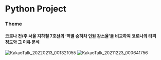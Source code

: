 # Python Project
### Theme
#### 코로나 전/후 서울 지하철 7호선의 ‘역별 승하차 인원 감소율’을 비교하여 코로나의 타격 정도와 그 이유 분석
![KakaoTalk_20220213_001321055](https://user-images.githubusercontent.com/81212131/153716910-393d99fe-caae-4033-bf3d-2402091c933a.jpg)
![KakaoTalk_20211223_000641756](https://user-images.githubusercontent.com/81212131/153716858-8d2d1c0b-e484-4826-b5f5-9d173ee5c3c6.png)

